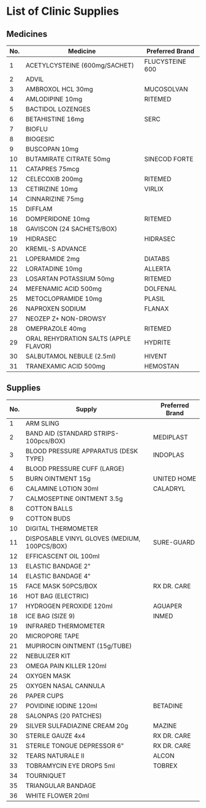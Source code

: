 # List of Clinic Supplies

## Medicines

| No. | Medicine | Preferred Brand |
|-----|----------|----------------|
| 1 | ACETYLCYSTEINE (600mg/SACHET) | FLUCYSTEINE 600 |
| 2 | ADVIL |  |
| 3 | AMBROXOL HCL 30mg | MUCOSOLVAN |
| 4 | AMLODIPINE 10mg | RITEMED |
| 5 | BACTIDOL LOZENGES |  |
| 6 | BETAHISTINE 16mg | SERC |
| 7 | BIOFLU |  |
| 8 | BIOGESIC |  |
| 9 | BUSCOPAN 10mg |  |
| 10 | BUTAMIRATE CITRATE 50mg | SINECOD FORTE |
| 11 | CATAPRES 75mcg |  |
| 12 | CELECOXIB 200mg | RITEMED |
| 13 | CETIRIZINE 10mg | VIRLIX |
| 14 | CINNARIZINE 75mg |  |
| 15 | DIFFLAM |  |
| 16 | DOMPERIDONE 10mg | RITEMED |
| 18 | GAVISCON (24 SACHETS/BOX) |  |
| 19 | HIDRASEC | HIDRASEC |
| 20 | KREMIL-S ADVANCE |  |
| 21 | LOPERAMIDE 2mg | DIATABS |
| 22 | LORATADINE 10mg | ALLERTA |
| 23 | LOSARTAN POTASSIUM 50mg | RITEMED |
| 24 | MEFENAMIC ACID 500mg | DOLFENAL |
| 25 | METOCLOPRAMIDE 10mg | PLASIL |
| 26 | NAPROXEN SODIUM | FLANAX |
| 27 | NEOZEP Z+ NON-DROWSY |  |
| 28 | OMEPRAZOLE 40mg | RITEMED |
| 29 | ORAL REHYDRATION SALTS (APPLE FLAVOR) | HYDRITE |
| 30 | SALBUTAMOL NEBULE (2.5ml) | HIVENT |
| 31 | TRANEXAMIC ACID 500mg | HEMOSTAN |

## Supplies

| No. | Supply | Preferred Brand |
|-----|--------|----------------|
| 1 | ARM SLING |  |
| 2 | BAND AID (STANDARD STRIPS-100pcs/BOX) | MEDIPLAST |
| 3 | BLOOD PRESSURE APPARATUS (DESK TYPE) | INDOPLAS |
| 4 | BLOOD PRESSURE CUFF (LARGE) |  |
| 5 | BURN OINTMENT 15g | UNITED HOME |
| 6 | CALAMINE LOTION 30ml | CALADRYL |
| 7 | CALMOSEPTINE OINTMENT 3.5g |  |
| 8 | COTTON BALLS |  |
| 9 | COTTON BUDS |  |
| 10 | DIGITAL THERMOMETER |  |
| 11 | DISPOSABLE VINYL GLOVES (MEDIUM, 100PCS/BOX) | SURE-GUARD |
| 12 | EFFICASCENT OIL 100ml |  |
| 13 | ELASTIC BANDAGE 2" |  |
| 14 | ELASTIC BANDAGE 4" |  |
| 15 | FACE MASK 50PCS/BOX | RX DR. CARE |
| 16 | HOT BAG (ELECTRIC) |  |
| 17 | HYDROGEN PEROXIDE 120ml | AGUAPER |
| 18 | ICE BAG (SIZE 9) | INMED |
| 19 | INFRARED THERMOMETER |  |
| 20 | MICROPORE TAPE |  |
| 21 | MUPIROCIN OINTMENT (15g/TUBE) |  |
| 22 | NEBULIZER KIT |  |
| 23 | OMEGA PAIN KILLER 120ml |  |
| 24 | OXYGEN MASK |  |
| 25 | OXYGEN NASAL CANNULA |  |
| 26 | PAPER CUPS |  |
| 27 | POVIDINE IODINE 120ml | BETADINE |
| 28 | SALONPAS (20 PATCHES) |  |
| 29 | SILVER SULFADIAZINE CREAM 20g | MAZINE |
| 30 | STERILE GAUZE 4x4 | RX DR. CARE |
| 31 | STERILE TONGUE DEPRESSOR 6" | RX DR. CARE |
| 32 | TEARS NATURALE II | ALCON |
| 33 | TOBRAMYCIN EYE DROPS 5ml | TOBREX |
| 34 | TOURNIQUET |  |
| 35 | TRIANGULAR BANDAGE |  |
| 36 | WHITE FLOWER 20ml |  |